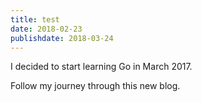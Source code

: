 ```yaml
---
title: test
date: 2018-02-23
publishdate: 2018-03-24
---
```


I decided to start learning Go in March 2017.

Follow my journey through this new blog.